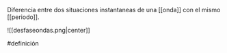 Diferencia entre dos situaciones instantaneas de una [[onda]] con el mismo [[periodo]]. 

![[desfaseondas.png|center]]

#definición 

